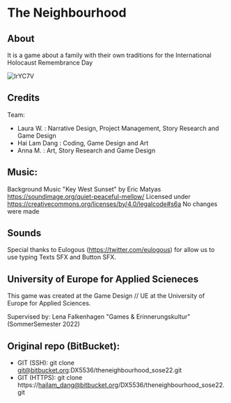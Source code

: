 # The Neighbourhood
## About
It is a game about a family with their own traditions for the International Holocaust Remembrance Day

![lrYC7V](https://user-images.githubusercontent.com/49788345/179297136-a406299d-f3dc-43c0-b268-93940feeb1e4.png)

## Credits
Team:
* Laura W. : Narrative Design, Project Management, Story Research and Game Design
* Hai Lam Dang : Coding, Game Design and Art
* Anna M. : Art, Story Research and Game Design

## Music:
Background Music "Key West Sunset" by Eric Matyas https://soundimage.org/quiet-peaceful-mellow/ Licensed under https://creativecommons.org/licenses/by/4.0/legalcode#s6a 
No changes were made

## Sounds
Special thanks to Eulogous (https://twitter.com/eulogous) for allow us to use typing Texts SFX and Button SFX.

## University of Europe for Applied Scieneces
This game was created at the Game Design // UE at the University of Europe for Applied Sciences.

Supervised by: Lena Falkenhagen
"Games & Erinnerungskultur"  (SommerSemester 2022)

## Original repo (BitBucket):
* GIT (SSH): git clone git@bitbucket.org:DX5536/theneighbourhood_sose22.git
* GIT (HTTPS): git clone https://hailam_dang@bitbucket.org/DX5536/theneighbourhood_sose22.git
